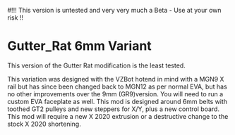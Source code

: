 
#!!! This version is untested and very very much a Beta - Use at your own risk !!

# Gutter_Rat 6mm Variant
This version of the Gutter Rat modification is the least tested.

This variation was designed with the VZBot hotend in mind with a MGN9 X rail but has since been changed back to MGN12 as per normal EVA, but has no other improvements over the 9mm (GR9)version. You will need to run a custom EVA faceplate as well. This mod is designed around 6mm belts with toothed GT2 pulleys and new steppers for X/Y, plus a new control board. This mod will require a new X 2020 extrusion or a destructive change to the stock X 2020 shortening.
